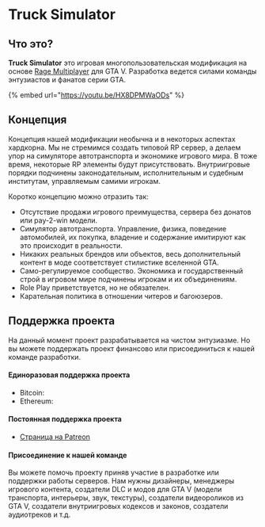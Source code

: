 # Truck Simulator

## Что это?

**Truck Simulator** это игровая многопользовательская модификация на основе [Rage Multiplayer](https://rage.mp/) для GTA V. Разработка ведется силами команды энтузиастов и фанатов серии GTA.

{% embed url="https://youtu.be/HX8DPMWaODs" %}

## Концепция

Концепция нашей модификации необычна и в некоторых аспектах хардкорна. Мы не стремимся создать типовой RP сервер, а делаем упор на симуляторе автотранспорта и экономике игрового мира. В тоже время, некоторые RP элементы будут присутствовать. Внутриигровые порядки подчинены законодательным, исполнительным и судебным институтам, управляемым самими игрокам.

Коротко концепцию можно отразить так: 

* Отсутствие продажи игрового преимущества, сервера без донатов или pay-2-win модели.
* Симулятор автотранспорта. Управление, физика, поведение автомобилей, их покупка, владение и содержание имитируют как это происходит в реальности. 
* Никаких реальных брендов или объектов, весь дополнительный контент в моде соответствует стилистике вселенной GTA.
* Само-регулируемое сообщество. Экономика и государственный строй в игровом мире подчинены игрокам и их объединениям.
* Role Play приветствуется, но не обязателен.
* Карательная политика в отношении читеров и багоюзеров.

## Поддержка проекта

На данный момент проект разрабатывается на чистом энтузиазме. Но вы можете поддержать проект финансово или присоединиться к нашей команде разработки. 

#### Единоразовая поддержка проекта

* Bitcoin:
* Ethereum: 

#### Постоянная поддержка проекта

* [Страница на Patreon](https://www.patreon.com/gtavmp)

#### Присоединение к нашей команде

Вы можете помочь проекту приняв участие в разработке или поддержки работы серверов. Нам нужны дизайнеры, менеджеры игрового контента, создатели DLC и модов для GTA V \(модели транспорта, интерьеры, звук, текстуры\), создатели видеороликов из GTA V, создатели внутриигровых кодексов и законов, создатели аудиотреков и т.д. 



